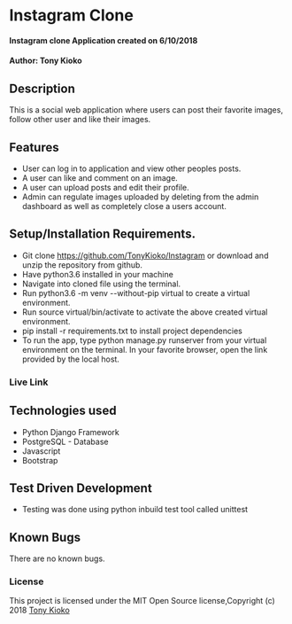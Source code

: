# Instagram Clone
#### Instagram clone Application created on 6/10/2018
#### Author: **Tony Kioko**
## Description
This is a social web application where users can post their favorite images, follow other user and like their images.


## Features
* User can log in to application and view other peoples posts.
* A user can like and comment on an image.
* A user can upload posts and edit their profile.
* Admin can regulate images uploaded by deleting from the admin dashboard as well as completely close a users account.

## Setup/Installation Requirements.
* Git clone https://github.com/TonyKioko/Instagram or download and unzip the repository from github.
* Have python3.6 installed in your machine
* Navigate into cloned file using the terminal.
* Run python3.6 -m venv --without-pip virtual to create a virtual environment.
* Run source virtual/bin/activate to activate the above created virtual environment.
* pip install -r requirements.txt to install project dependencies
* To run the app, type python manage.py runserver from your virtual environment on the terminal. In your favorite browser, open the link provided by the local host.

### Live Link ###
<!-- [Terapixar](https://terapixar.herokuapp.com/) -->

## Technologies used ##

* Python Django Framework
* PostgreSQL - Database
* Javascript
* Bootstrap

## Test Driven Development
* Testing was done using python inbuild test tool called unittest


## Known Bugs
There are no known bugs.

### License
This project is licensed under the MIT Open Source license,Copyright (c) 2018 [Tony Kioko](https://github.com/tonykioko/)
